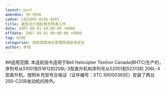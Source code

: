 ```yaml
---
layout: post
amendno: 39-5696
cadno: CAD2005-B206-05R1
title: 避免动力涡轮稳态转速工作
date: 2007-08-01 00:00:00 +0800
effdate: 2007-08-01 00:00:00 +0800
tag: B206
categories: 民航西南地区管理局适航审定处
author: 李锐
---
```


##适用范围:
本适航指令适用于Bell Helicopter Textron Canada(BHTC)生产的， 序列号从51001到51612的206L-3型直升机和序列号从52001到52313的 206L-4型直升机，按照补充型号合格证（证件编号：STC SR00036SE）安装了两台250-C20R发动机的除外。

